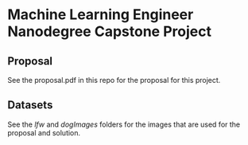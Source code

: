 # Machine Learning Engineer Nanodegree Capstone Project

## Proposal
See the proposal.pdf in this repo for the proposal for this project.

## Datasets
See the *lfw* and *dogImages* folders for the images that are used for the proposal and solution.
